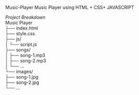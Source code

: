 Music-Player
Music Player using HTML + CSS+ JAVASCRIPT

*Project Breakdown*<br>
Music Player<br>
├── index.html<br>
├── style.css<br>
├── js/<br>
│   └── script.js<br>
├── songs/<br>
│   ├── song-1.mp3<br>
│   ├── song-2.mp3<br>
│   └── ...<br>
└── images/<br>
    ├── song-1.jpg<br>
    ├── song-2.jpg<br>
    └── ...<br>
